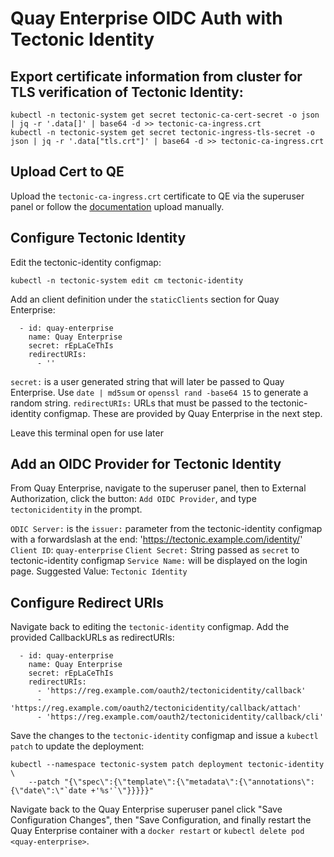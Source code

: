 # Quay Enterprise OIDC Auth with Tectonic Identity 

## Export certificate information from cluster for TLS verification of Tectonic Identity: 

```
kubectl -n tectonic-system get secret tectonic-ca-cert-secret -o json | jq -r '.data[]' | base64 -d >> tectonic-ca-ingress.crt
kubectl -n tectonic-system get secret tectonic-ingress-tls-secret -o json | jq -r '.data["tls.crt"]' | base64 -d >> tectonic-ca-ingress.crt
```
## Upload Cert to QE

Upload the `tectonic-ca-ingress.crt` certificate to QE via the superuser panel or follow the [documentation](https://coreos.com/quay-enterprise/docs/latest/insert-custom-cert.html) upload manually. 

## Configure Tectonic Identity

Edit the tectonic-identity configmap: 

```
kubectl -n tectonic-system edit cm tectonic-identity
```

Add an client definition under the `staticClients` section for Quay Enterprise: 

```
  - id: quay-enterprise
    name: Quay Enterprise
    secret: rEpLaCeThIs
    redirectURIs:
      - ''
```

`secret:` is a user generated string that will later be passed to Quay Enterprise. Use `date | md5sum` or `openssl rand -base64 15` to generate a random string. 
`redirectURIs:` URLs that must be passed to the tectonic-identity configmap. These are provided by Quay Enterprise in the next step.

Leave this terminal open for use later

## Add an OIDC Provider for Tectonic Identity

From Quay Enterprise, navigate to the superuser panel, then to External Authorization, click the button: `Add OIDC Provider`, and type `tectonicidentity` in the prompt.

`ODIC Server:` is the `issuer:` parameter from the tectonic-identity configmap with a forwardslash at the end: 'https://tectonic.example.com/identity/'
`Client ID`: `quay-enterprise`
`Client Secret:` String passed as `secret` to tectonic-identity configmap
`Service Name:`	will be displayed on the login page. Suggested Value: `Tectonic Identity`

## Configure Redirect URIs

Navigate back to editing the `tectonic-identity` configmap. Add the provided CallbackURLs as redirectURIs:

```
  - id: quay-enterprise
    name: Quay Enterprise
    secret: rEpLaCeThIs
    redirectURIs:
      - 'https://reg.example.com/oauth2/tectonicidentity/callback'
      - 'https://reg.example.com/oauth2/tectonicidentity/callback/attach'
      - 'https://reg.example.com/oauth2/tectonicidentity/callback/cli'
```


Save the changes to the `tectonic-identity` configmap and issue a `kubectl patch` to update the deployment: 

```
kubectl --namespace tectonic-system patch deployment tectonic-identity \
    --patch "{\"spec\":{\"template\":{\"metadata\":{\"annotations\":{\"date\":\"`date +'%s'`\"}}}}}"
```

Navigate back to the Quay Enterprise superuser panel click "Save Configuration Changes", then "Save Configuration, and finally restart the Quay Enterprise container with a `docker restart` or `kubectl delete pod <quay-enterprise>`. 






